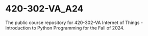 # 420-302-VA_A24
The public course repository for 420-302-VA Internet of Things - Introduction to Python Programming for the Fall of 2024.


